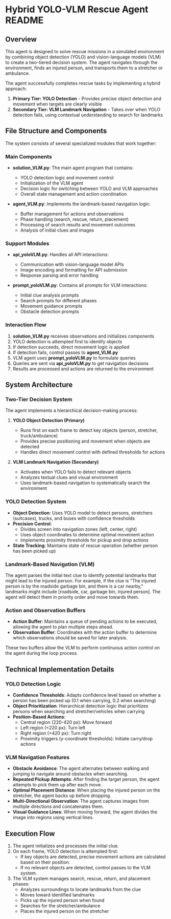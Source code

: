 # Hybrid YOLO-VLM Rescue Agent README

## Overview
This agent is designed to solve rescue missions in a simulated environment by combining object detection (YOLO) and vision-language models (VLM) to create a two-tiered decision system. The agent navigates through the environment, finds an injured person, and transports them to a stretcher or ambulance.

The agent successfully completes rescue tasks by implementing a hybrid approach:
1. **Primary Tier: YOLO Detection** - Provides precise object detection and movement when targets are clearly visible
2. **Secondary Tier: VLM Landmark Navigation** - Takes over when YOLO detection fails, using contextual understanding to search for landmarks

## File Structure and Components

The system consists of several specialized modules that work together:

### Main Components
- **solution_VLM.py**: The main agent program that contains:
  - YOLO detection logic and movement control
  - Initialization of the VLM agent
  - Decision logic for switching between YOLO and VLM approaches
  - Overall state management and action coordination

- **agent_VLM.py**: Implements the landmark-based navigation logic:
  - Buffer management for actions and observations
  - Phase handling (search, rescue, return, placement)
  - Processing of search results and movement outcomes
  - Analysis of initial clues and images

### Support Modules
- **api_yoloVLM.py**: Handles all API interactions:
  - Communication with vision-language model APIs
  - Image encoding and formatting for API submission
  - Response parsing and error handling

- **prompt_yoloVLM.py**: Contains all prompts for VLM interactions:
  - Initial clue analysis prompts
  - Search prompts for different phases
  - Movement guidance prompts
  - Obstacle detection prompts

### Interaction Flow
1. **solution_VLM.py** receives observations and initializes components
2. YOLO detection is attempted first to identify objects
3. If detection succeeds, direct movement logic is applied
4. If detection fails, control passes to **agent_VLM.py**
5. VLM agent uses **prompt_yoloVLM.py** to formulate queries
6. Queries are sent via **api_yoloVLM.py** to get navigation decisions
7. Results are processed and actions are returned to the environment

## System Architecture

### Two-Tier Decision System
The agent implements a hierarchical decision-making process:

1. **YOLO Object Detection (Primary)**
   - Runs first on each frame to detect key objects (person, stretcher, truck/ambulance)
   - Provides precise positioning and movement when objects are detected
   - Handles direct movement control with defined thresholds for actions

2. **VLM Landmark Navigation (Secondary)**
   - Activates when YOLO fails to detect relevant objects
   - Analyzes textual clues and visual environment
   - Uses landmark-based navigation to systematically search the environment

### YOLO Detection System
- **Object Detection**: Uses YOLO model to detect persons, stretchers (suitcases), trucks, and buses with confidence thresholds
- **Precision Control**: 
  - Divides screen into navigation zones (left, center, right)
  - Uses object coordinates to determine optimal movement action
  - Implements proximity thresholds for pickup and drop actions
- **State Tracking**: Maintains state of rescue operation (whether person has been picked up)

### Landmark-Based Navigation (VLM)
The agent parses the initial text clue to identify potential landmarks that might lead to the injured person. For example, if the clue is "The injured person is by the roadside garbage bin, and there is a car nearby," landmarks might include [roadside, car, garbage bin, injured person]. The agent will detect them in priority order and move towards them.

### Action and Observation Buffers
- **Action Buffer**: Maintains a queue of pending actions to be executed, allowing the agent to plan multiple steps ahead.
- **Observation Buffer**: Coordinates with the action buffer to determine which observations should be saved for later analysis.

These two buffers allow the VLM to perform continuous action control on the agent during the loop process.

## Technical Implementation Details

### YOLO Detection Logic
- **Confidence Thresholds**: Adapts confidence level based on whether a person has been picked up (0.1 when carrying, 0.2 when searching)
- **Object Prioritization**: Hierarchical detection logic that prioritizes persons when searching and stretcher/vehicles when carrying
- **Position-Based Actions**:
  - Central region (220-420 px): Move forward
  - Left region (<220 px): Turn left
  - Right region (>420 px): Turn right
  - Proximity triggers (y-coordinate thresholds): Initiate carry/drop actions

### VLM Navigation Features
- **Obstacle Avoidance**: The agent alternates between walking and jumping to navigate around obstacles when searching.
- **Repeated Pickup Attempts**: After finding the target person, the agent attempts to pick them up after each move.
- **Optimal Placement Distance**: When placing the injured person on the stretcher, the agent backs up before dropping.
- **Multi-Directional Observation**: The agent captures images from multiple directions and concatenates them.
- **Visual Guidance Lines**: When moving forward, the agent divides the image into regions using vertical lines.

## Execution Flow
1. The agent initializes and processes the initial clue.
2. On each frame, YOLO detection is attempted first:
   - If key objects are detected, precise movement actions are calculated based on their position.
   - If no relevant objects are detected, control passes to the VLM system.
3. The VLM system manages search, rescue, return, and placement phases:
   - Analyzes surroundings to locate landmarks from the clue
   - Moves toward identified landmarks
   - Picks up the injured person when found
   - Searches for the stretcher/ambulance
   - Places the injured person on the stretcher
